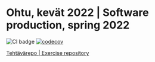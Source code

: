 # Ohtu, kevät 2022 | Software production, spring 2022

![CI badge](https://github.com/ConcernedHobbit/ohtu-2022-viikko1/workflows/CI/badge.svg)
[![codecov](https://codecov.io/gh/ConcernedHobbit/ohtu-2022-viikko1/branch/main/graph/badge.svg?token=HNU213WOM9)](https://codecov.io/gh/ConcernedHobbit/ohtu-2022-viikko1)

[Tehtävärepo | Exercise repository](https://github.com/ConcernedHobbit/ohtu-exercises)
